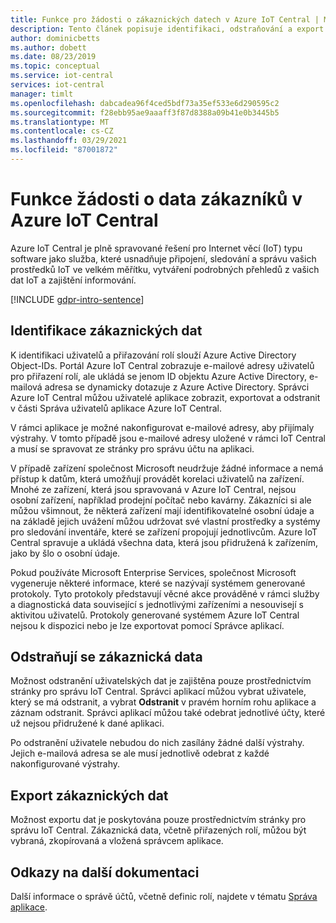 ```yaml
---
title: Funkce pro žádosti o zákaznických datech v Azure IoT Central | Microsoft Docs
description: Tento článek popisuje identifikaci, odstraňování a export zákaznických dat v aplikaci Azure IoT Central.
author: dominicbetts
ms.author: dobett
ms.date: 08/23/2019
ms.topic: conceptual
ms.service: iot-central
services: iot-central
manager: timlt
ms.openlocfilehash: dabcadea96f4ced5bdf73a35ef533e6d290595c2
ms.sourcegitcommit: f28ebb95ae9aaaff3f87d8388a09b41e0b3445b5
ms.translationtype: MT
ms.contentlocale: cs-CZ
ms.lasthandoff: 03/29/2021
ms.locfileid: "87001872"
---
```

# <a name="azure-iot-central-customer-data-request-features"></a>Funkce žádosti o data zákazníků v Azure IoT Central

Azure IoT Central je plně spravované řešení pro Internet věcí (IoT) typu software jako služba, které usnadňuje připojení, sledování a správu vašich prostředků IoT ve velkém měřítku, vytváření podrobných přehledů z vašich dat IoT a zajištění informování.

[!INCLUDE [gdpr-intro-sentence](../../../includes/gdpr-intro-sentence.md)]

## <a name="identifying-customer-data"></a>Identifikace zákaznických dat

K identifikaci uživatelů a přiřazování rolí slouží Azure Active Directory Object-IDs. Portál Azure IoT Central zobrazuje e-mailové adresy uživatelů pro přiřazení rolí, ale ukládá se jenom ID objektu Azure Active Directory, e-mailová adresa se dynamicky dotazuje z Azure Active Directory. Správci Azure IoT Central můžou uživatelé aplikace zobrazit, exportovat a odstranit v části Správa uživatelů aplikace Azure IoT Central.

V rámci aplikace je možné nakonfigurovat e-mailové adresy, aby přijímaly výstrahy. V tomto případě jsou e-mailové adresy uložené v rámci IoT Central a musí se spravovat ze stránky pro správu účtu na aplikaci.

V případě zařízení společnost Microsoft neudržuje žádné informace a nemá přístup k datům, která umožňují provádět korelaci uživatelů na zařízení. Mnohé ze zařízení, která jsou spravovaná v Azure IoT Central, nejsou osobní zařízení, například prodejní počítač nebo kavárny. Zákazníci si ale můžou všimnout, že některá zařízení mají identifikovatelné osobní údaje a na základě jejich uvážení můžou udržovat své vlastní prostředky a systémy pro sledování inventáře, které se zařízení propojují jednotlivcům. Azure IoT Central spravuje a ukládá všechna data, která jsou přidružená k zařízením, jako by šlo o osobní údaje.

Pokud používáte Microsoft Enterprise Services, společnost Microsoft vygeneruje některé informace, které se nazývají systémem generované protokoly. Tyto protokoly představují věcné akce prováděné v rámci služby a diagnostická data související s jednotlivými zařízeními a nesouvisejí s aktivitou uživatelů. Protokoly generované systémem Azure IoT Central nejsou k dispozici nebo je lze exportovat pomocí Správce aplikací.

## <a name="deleting-customer-data"></a>Odstraňují se zákaznická data

Možnost odstranění uživatelských dat je zajištěna pouze prostřednictvím stránky pro správu IoT Central. Správci aplikací můžou vybrat uživatele, který se má odstranit, a vybrat **Odstranit** v pravém horním rohu aplikace a záznam odstranit. Správci aplikací můžou také odebrat jednotlivé účty, které už nejsou přidružené k dané aplikaci.

Po odstranění uživatele nebudou do nich zasílány žádné další výstrahy. Jejich e-mailová adresa se ale musí jednotlivě odebrat z každé nakonfigurované výstrahy.

## <a name="exporting-customer-data"></a>Export zákaznických dat

Možnost exportu dat je poskytována pouze prostřednictvím stránky pro správu IoT Central. Zákaznická data, včetně přiřazených rolí, můžou být vybraná, zkopírovaná a vložená správcem aplikace.

## <a name="links-to-additional-documentation"></a>Odkazy na další dokumentaci

Další informace o správě účtů, včetně definic rolí, najdete v tématu [Správa aplikace](howto-administer.md).
